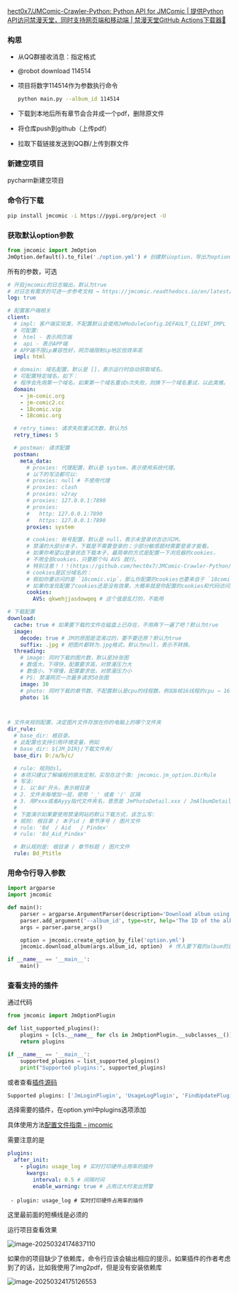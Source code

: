[hect0x7/JMComic-Crawler-Python: Python API for JMComic | 提供Python API访问禁漫天堂，同时支持网页端和移动端 | 禁漫天堂GitHub Actions下载器🚀](https://github.com/hect0x7/JMComic-Crawler-Python)

### 构思

- 从QQ群接收消息：指定格式

- @robot download 114514

- 项目将数字114514作为参数执行命令

  ```bash
  python main.py --album_id 114514
  ```

- 下载到本地后所有章节会合并成一个pdf，删除原文件

- 将仓库push到github（上传pdf）

- 拉取下载链接发送到QQ群/上传到群文件





### 新建空项目

pycharm新建空项目

### 命令行下载

```bash
pip install jmcomic -i https://pypi.org/project -U
```

### 获取默认option参数

```python
from jmcomic import JmOption
JmOption.default().to_file('./option.yml') # 创建默认option，导出为option.yml文件
```

所有的参数，可选

```yml
# 开启jmcomic的日志输出，默认为true
# 对日志有需求的可进一步参考文档 → https://jmcomic.readthedocs.io/en/latest/tutorial/11_log_custom/
log: true

# 配置客户端相关
client:
  # impl: 客户端实现类，不配置默认会使用JmModuleConfig.DEFAULT_CLIENT_IMPL
  # 可配置:
  #  html - 表示网页端
  #  api - 表示APP端
  # APP端不限ip兼容性好，网页端限制ip地区但效率高
  impl: html

  # domain: 域名配置，默认是 []，表示运行时自动获取域名。
  # 可配置特定域名，如下：
  # 程序会先用第一个域名，如果第一个域名重试n次失败，则换下一个域名重试，以此类推。
  domain:
    - jm-comic.org
    - jm-comic2.cc
    - 18comic.vip
    - 18comic.org

  # retry_times: 请求失败重试次数，默认为5
  retry_times: 5

  # postman: 请求配置
  postman:
    meta_data:
      # proxies: 代理配置，默认是 system，表示使用系统代理。
      # 以下的写法都可以:
      # proxies: null # 不使用代理
      # proxies: clash
      # proxies: v2ray
      # proxies: 127.0.0.1:7890
      # proxies:
      #   http: 127.0.0.1:7890
      #   https: 127.0.0.1:7890
      proxies: system

      # cookies: 帐号配置，默认是 null，表示未登录状态访问JM。
      # 禁漫的大部分本子，下载是不需要登录的；少部分敏感题材需要登录才能看。
      # 如果你希望以登录状态下载本子，最简单的方式是配置一下浏览器的cookies，
      # 不用全部cookies，只要那个叫 AVS 就行。
      # 特别注意！！！(https://github.com/hect0x7/JMComic-Crawler-Python/issues/104)
      # cookies是区分域名的：
      # 假如你要访问的是 `18comic.vip`，那么你配置的cookies也要来自于 `18comic.vip`，不能配置来自于 `jm-comic.club` 的cookies。
      # 如果你发现配置了cookies还是没有效果，大概率就是你配置的cookies和代码访问的域名不一致。
      cookies:
        AVS: qkwehjjasdowqeq # 这个值是乱打的，不能用

# 下载配置
download:
  cache: true # 如果要下载的文件在磁盘上已存在，不用再下一遍了吧？默认为true
  image:
    decode: true # JM的原图是混淆过的，要不要还原？默认为true
    suffix: .jpg # 把图片都转为.jpg格式，默认为null，表示不转换。
  threading:
    # image: 同时下载的图片数，默认是30张图
    # 数值大，下得快，配置要求高，对禁漫压力大
    # 数值小，下得慢，配置要求低，对禁漫压力小
    # PS: 禁漫网页一次最多请求50张图
    image: 30
    # photo: 同时下载的章节数，不配置默认是cpu的线程数。例如8核16线程的cpu → 16.
    photo: 16



# 文件夹规则配置，决定图片文件存放在你的电脑上的哪个文件夹
dir_rule:
  # base_dir: 根目录。
  # 此配置也支持引用环境变量，例如
  # base_dir: ${JM_DIR}/下载文件夹/
  base_dir: D:/a/b/c/

  # rule: 规则dsl。
  # 本项只建议了解编程的朋友定制，实现在这个类: jmcomic.jm_option.DirRule
  # 写法:
  # 1. 以'Bd'开头，表示根目录
  # 2. 文件夹每增加一层，使用 '_' 或者 '/' 区隔
  # 3. 用Pxxx或者Ayyy指代文件夹名，意思是 JmPhotoDetail.xxx / JmAlbumDetail的.yyy。xxx和yyy可以写什么需要看源码。
  # 
  # 下面演示如果要使用禁漫网站的默认下载方式，该怎么写:
  # 规则: 根目录 / 本子id / 章节序号 / 图片文件
  # rule: 'Bd  / Aid   / Pindex'
  # rule: 'Bd_Aid_Pindex'

  # 默认规则是: 根目录 / 章节标题 / 图片文件
  rule: Bd_Ptitle
```

### 用命令行导入参数

```python
import argparse
import jmcomic

def main():
    parser = argparse.ArgumentParser(description='Download album using jmcomic.')
    parser.add_argument('--album_id', type=str, help='The ID of the album to download')
    args = parser.parse_args()

    option = jmcomic.create_option_by_file('option.yml')
    jmcomic.download_album(args.album_id, option)  # 传入要下载的album的id，即可下载整个album到本地.

if __name__ == '__main__':
    main()
```



### 查看支持的插件

通过代码

```python
from jmcomic import JmOptionPlugin

def list_supported_plugins():
    plugins = [cls.__name__ for cls in JmOptionPlugin.__subclasses__()]
    return plugins

if __name__ == '__main__':
    supported_plugins = list_supported_plugins()
    print("Supported plugins:", supported_plugins)
```

或者查看[插件源码](https://github.com/hect0x7/JMComic-Crawler-Python/blob/master/src/jmcomic/jm_plugin.py)

```python
Supported plugins: ['JmLoginPlugin', 'UsageLogPlugin', 'FindUpdatePlugin', 'ZipPlugin', 'ClientProxyPlugin', 'ImageSuffixFilterPlugin', 'SendQQEmailPlugin', 'LogTopicFilterPlugin', 'AutoSetBrowserCookiesPlugin', 'FavoriteFolderExportPlugin', 'ConvertJpgToPdfPlugin', 'Img2pdfPlugin', 'LongImgPlugin', 'JmServerPlugin', 'SubscribeAlbumUpdatePlugin', 'SkipPhotoWithFewImagesPlugin', 'DeleteDuplicatedFilesPlugin', 'ReplacePathStringPlugin']
```

选择需要的插件，在option.yml中plugins选项添加

具体使用方法[配置文件指南 - jmcomic](https://jmcomic.readthedocs.io/zh-cn/latest/option_file_syntax/)

需要注意的是

```yml
plugins:
  after_init:
    - plugin: usage_log # 实时打印硬件占用率的插件
      kwargs:
        interval: 0.5 # 间隔时间
        enable_warning: true # 占用过大时发出预警
```

` - plugin: usage_log # 实时打印硬件占用率的插件`

这里最前面的短横线是必须的

运行项目查看效果

![image-20250324174837110](https://cdn.jsdelivr.net/gh/violet-wdream/Drawio/PNG/202503241748177.png)

如果你的项目缺少了依赖库，命令行应该会输出相应的提示，如果插件的作者考虑到了的话，比如我使用了img2pdf，但是没有安装依赖库

![image-20250324175126553](https://cdn.jsdelivr.net/gh/violet-wdream/Drawio/PNG/202503241751581.png)


